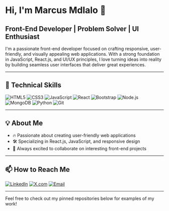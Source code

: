 # Hi, I'm Marcus Mdlalo 👋

## Front-End Developer | Problem Solver | UI Enthusiast

I'm a passionate front-end developer focused on crafting responsive, user-friendly, and visually appealing web applications. With a strong foundation in JavaScript, React.js, and UI/UX principles, I love turning ideas into reality by building seamless user interfaces that deliver great experiences.

---

## 🚀 Technical Skills

![HTML5](https://img.shields.io/badge/-HTML5-E34F26?style=flat-square&logo=html5&logoColor=white)
![CSS3](https://img.shields.io/badge/-CSS3-1572B6?style=flat-square&logo=css3&logoColor=white)
![JavaScript](https://img.shields.io/badge/-JavaScript-F7DF1E?style=flat-square&logo=javascript&logoColor=black)
![React](https://img.shields.io/badge/-React-61DAFB?style=flat-square&logo=react&logoColor=black)
![Bootstrap](https://img.shields.io/badge/-Bootstrap-563D7C?style=flat-square&logo=bootstrap&logoColor=white)
![Node.js](https://img.shields.io/badge/-Node.js-339933?style=flat-square&logo=nodedotjs&logoColor=white)
![MongoDB](https://img.shields.io/badge/-MongoDB-47A248?style=flat-square&logo=mongodb&logoColor=white)
![Python](https://img.shields.io/badge/-Python-3776AB?style=flat-square&logo=python&logoColor=white)
![Git](https://img.shields.io/badge/-Git-F05032?style=flat-square&logo=git&logoColor=white)

---

## 💡 About Me

- 🔥 Passionate about creating user-friendly web applications
- 🛠️ Specializing in React.js, JavaScript, and responsive design
- 💬 Always excited to collaborate on interesting front-end projects

---

## 📫 How to Reach Me

[![LinkedIn](https://img.shields.io/badge/-LinkedIn-0077B5?style=flat-square&logo=linkedin&logoColor=white)](https://www.linkedin.com/in/your-link)
[![X.com](https://img.shields.io/badge/-X-000000?style=flat-square&logo=x&logoColor=white)](https://x.com/your-link)
[![Email](https://img.shields.io/badge/-Email-D14836?style=flat-square&logo=gmail&logoColor=white)](mailto:marcblack252@gmail.com)

---

Feel free to check out my pinned repositories below for examples of my work!
